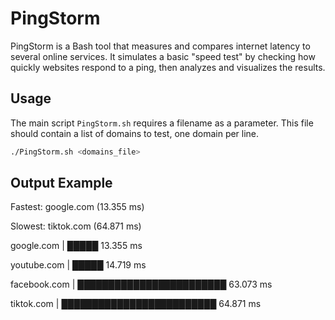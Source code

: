 # PingStorm

PingStorm is a Bash tool that measures and compares internet latency to several online services. It simulates a basic "speed test" by checking how quickly websites respond to a ping, then analyzes and visualizes the results.

## Usage

The main script `PingStorm.sh` requires a filename as a parameter. This file should contain a list of domains to test, one domain per line.

```bash
./PingStorm.sh <domains_file>
```
## Output Example
Fastest: google.com (13.355 ms)

Slowest: tiktok.com (64.871 ms)

google.com | █████ 13.355 ms

youtube.com | █████ 14.719 ms

facebook.com | ████████████████████████ 63.073 ms

tiktok.com | █████████████████████████ 64.871 ms
